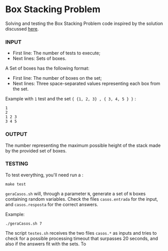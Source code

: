 # Box Stacking Problem


Solving and testing the Box Stacking Problem
code inspired by the solution discussed [here](http://www.geeksforgeeks.org/dynamic-programming-set-21-box-stacking-problem/).

### INPUT

* First line: The number of tests to execute;
* Next lines: Sets of boxes.

A Set of boxes has the following format:

* First line: The number of boxes on the set;
* Next lines: Three space-separated values representing each box from the set.

Example with ``1`` test and the set ``{ {1, 2, 3} , { 3, 4, 5 } }`` :

```
1
2
1 2 3
3 4 5
```

### OUTPUT

The number representing the maximum possible height of the stack made by the provided set of boxes.

### TESTING

To test everything, you'll need run a :

	make test

``geraCasos.sh`` will, through a parameter ``N``, generate a set of ``N`` boxes containing random variables. Check the files ``casos.entrada`` for the input, and ``casos.resposta`` for the correct answers.

Example: 

	./geraCasos.sh 7

The script `testes.sh` receives the two files `casos.*` as inputs and tries to check for a possible processing timeout that surpasses 20 seconds, and also if the answers fit with the sets. To 

